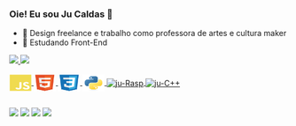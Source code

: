 ### Oie! Eu sou Ju Caldas 👋

- 🔭 Design freelance e trabalho como professora de artes e cultura maker 
- 🌱 Estudando Front-End

<div>
<a href="https://github.com/juclds">
  <img height="150em" src="https://github-readme-stats.vercel.app/api?username=juclds&show_icons=true&theme=aura&include_all_commits=true&count_private=true" />
  <img height="125em" src="https://github-readme-stats.vercel.app/api/top-langs/?username=juclds&layout=compact&langs_count=7&theme=aura"/>
</div>

<div style="display: inline_block"><br>
  <img align="center" alt="ju-Js" height="30" width="40" src="https://raw.githubusercontent.com/devicons/devicon/master/icons/javascript/javascript-plain.svg">
  <img align="center" alt="ju-HTML" height="30" width="40" src="https://raw.githubusercontent.com/devicons/devicon/master/icons/html5/html5-original.svg">
  <img align="center" alt="ju-CSS" height="30" width="40" src="https://raw.githubusercontent.com/devicons/devicon/master/icons/css3/css3-original.svg">
  <img align="center" alt="ju-Python" height="30" width="40" src="https://raw.githubusercontent.com/devicons/devicon/master/icons/python/python-original.svg">
  <img align="center" alt="ju-Rasp" height="30" width="40" src="https://cdn.jsdelivr.net/gh/devicons/devicon/icons/raspberrypi/raspberrypi-original.svg"/>
  <img align="center" alt="ju-C++" height="30" width="40" src="https://cdn.jsdelivr.net/gh/devicons/devicon/icons/cplusplus/cplusplus-original.svg"/>
        
</div>
  
##

<div> 
 <a href="https://www.linkedin.com/in/jucaldas/" target="_blank"><img src="https://img.shields.io/badge/-LinkedIn-%230077B5?style=for-the-badge&logo=linkedin&logoColor=white" target="_blank"></a>
   <a href="https://www.behance.net/juclds" target="_blank"><img src="https://img.shields.io/badge/-Behance-blue?style=for-the-badge&logo=behance&logoColor=white" target="_blank"></a>
  <a href="https://instagram.com/juclds" target="_blank"><img src="https://img.shields.io/badge/-Instagram-%23E4405F?style=for-the-badge&logo=instagram&logoColor=white" target="_blank"></a>
 <a href="https://www.twitch.tv/jucaldas_" target="_blank"><img src="https://img.shields.io/badge/Twitch-9146FF?style=for-the-badge&logo=twitch&logoColor=white" target="_blank"></a>
</div>
